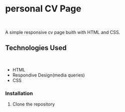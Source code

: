 <h1>personal CV Page</h1><br>
<p>A simple responsive cv page buith with HTML and CSS.</p>
<h2>Technologies Used</h2><br>
<ul>
  <li>HTML</li>
  <li>Respondive Design(media queries)</li>
  <li>CSS</li>
</ul>
<h3>Installation</h3>
<ol>
  <li> Clone the repository</li>
</ol>
